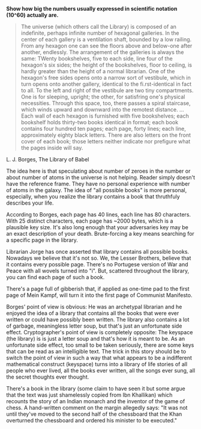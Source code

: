 **Show how big the numbers usually expressed in scientific notation (10^60) actually are.**

> The universe (which others call the Library) is composed of an indefinite, perhaps infinite number of hexagonal galleries. In the center of each gallery is a ventilation shaft, bounded by a low railing. From any hexagon one can see the floors above and below-one after another, endlessly. The arrangement of the galleries is always the same: TWenty bookshelves, five to each side, line four of the hexagon's six sides; the height of the bookshelves, floor to ceiling, is hardly greater than the height of a normal librarian. One of the hexagon's free sides opens onto a narrow sort of vestibule, which in turn opens onto another gallery, identical to the fi.rst-identical in fact to all. To the left and right of the vestibule are two tiny compartments. One is for sleeping, upright; the other, for satisfring one's physical necessities. Through this space, too, there passes a spiral staircase, which winds upward and downward into the remotest distance.
> ...
> Each wall of each hexagon is furnished with five bookshelves; each bookshelf holds thirty-two books identical in format; each book contains four hundred ten pages; each page, forty lines; each line, approximately eighty black letters. There are also letters on the front cover of each book; those letters neither indicate nor prefigure what the pages inside will say.

L. J. Borges, The Library of Babel

The idea here is that speculating about number of zeroes in the number or about number of atoms in the universe is not helping. Reader simply doesn't have the reference frame. They have no personal experience with number of atoms in the galaxy. The idea of "all possible books" is more personal, especially, when you realize the library contains a book that thruthfuly describes your life.

According to Borges, each page has 40 lines, each line has 80 characters. With 25 distinct characters, each page has ~2000 bytes, which is a plausible key size. It's also long enough that your adversaries key may be an exact description of your death. Brute-forcing a key means searching for a specific page in the library.

Librarian Jorge has once asserted that library contains all possible books. Nowadays we believe that it's not so. We, the Lesser Brothers, believe that it contains every possible page. There's no Portugese version of War and Peace with all wovels turned into "i". But, scattered throughout the library, you can find each page of such a book.

There's a page full of gibberish that, if applied as one-time pad to the first page of Mein Kampf, will turn it into the first page of Communist Manifesto.

Borges' point of view is obvious: He was an archetypal librarian and he enjoyed the idea of a library that contains all the books that were ever written or could have possibly been written. The library also contains a lot of garbage, meaningless letter soup, but that's just an unfortunate side effect. Cryptographer's point of view is completely opposite: The keyspace (the library) is is just a letter soup and that's how it is meant to be. As an unfortunate side effect, too small to be taken seriously, there are some keys that can be read as an intelligible text. The trick in this story should be to switch the point of view in such a way that what appears to be a indifferent mathematical construct (keyspace) turns into a library of life stories of all people who ever lived, all the books ever written, all the songs ever sung, all the secret thoughts ever thought.

There's a book in the library (some claim to have seen it but some argue that the text was just shamelessly copied from Ibn Khallikan) which recounts the story of an Indian monarch and the inventor of the game of chess. A hand-written comment on the margin allegedly says: "It was not until they've moved to the second half of the chessboard that the Khan overturned the chessboard and ordered his minister to be executed."
